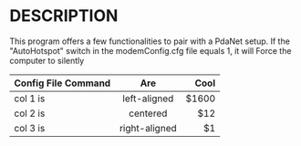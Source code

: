 # DESCRIPTION

This program offers a few functionalities to pair with a PdaNet setup.
If the "AutoHotspot" switch in the modemConfig.cfg file equals 1, it will Force the computer to silently 


| Config File Command   |      Are      |  Cool |
|----------|:-----------------------:|------:|
| col 1 is |      left-aligned       | $1600 |
| col 2 is |    centered   |   $12 |
| col 3 is | right-aligned |    $1 |
